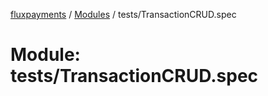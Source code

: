 [fluxpayments](../README.md) / [Modules](../modules.md) / tests/TransactionCRUD.spec

# Module: tests/TransactionCRUD.spec
